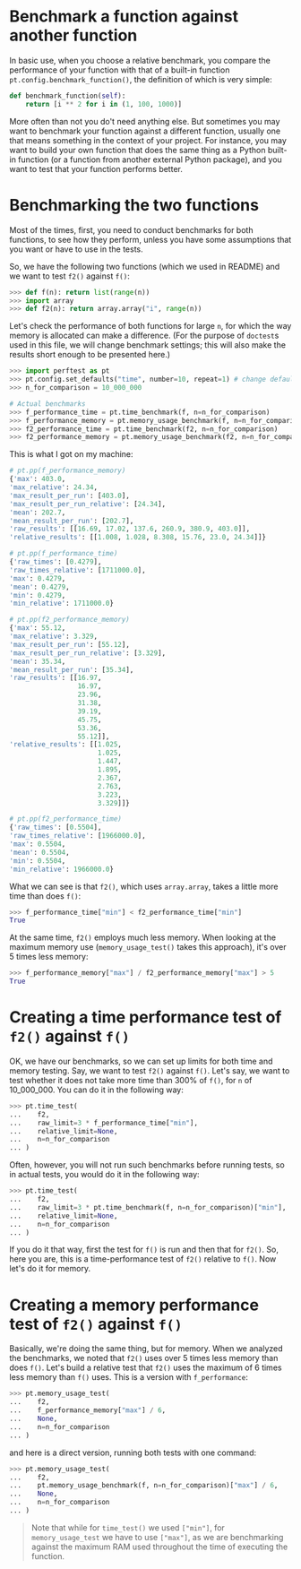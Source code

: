 # Benchmark a function against another function

In basic use, when you choose a relative benchmark, you compare the performance of your function with that of a built-in function `pt.config.benchmark_function()`, the definition of which is very simple:

```python
def benchmark_function(self):
    return [i ** 2 for i in (1, 100, 1000)]

```

More often than not you do't need anything else. But sometimes you may want to benchmark your function against a different function, usually one that means something in the context of your project. For instance, you may want to build your own function that does the same thing as a Python built-in function (or a function from another external Python package), and you want to test that your function performs better.


# Benchmarking the two functions

Most of the times, first, you need to conduct benchmarks for both functions, to see how they perform, unless you have some assumptions that you want or have to use in the tests. 

So, we have the following two functions (which we used in README) and we want to test `f2()` against `f()`:

```python
>>> def f(n): return list(range(n))
>>> import array
>>> def f2(n): return array.array("i", range(n))

```

Let's check the performance of both functions for large `n`, for which the way memory is allocated can make a difference. (For the purpose of `doctest`s used in this file, we will change benchmark settings; this will also make the results short enough to be presented here.)

```python
>>> import perftest as pt
>>> pt.config.set_defaults("time", number=10, repeat=1) # change defaults - both functions will use these settings
>>> n_for_comparison = 10_000_000

# Actual benchmarks
>>> f_performance_time = pt.time_benchmark(f, n=n_for_comparison)
>>> f_performance_memory = pt.memory_usage_benchmark(f, n=n_for_comparison)
>>> f2_performance_time = pt.time_benchmark(f2, n=n_for_comparison)
>>> f2_performance_memory = pt.memory_usage_benchmark(f2, n=n_for_comparison)

```

This is what I got on my machine:

```python
# pt.pp(f_performance_memory)
{'max': 403.0,
'max_relative': 24.34,
'max_result_per_run': [403.0],
'max_result_per_run_relative': [24.34],
'mean': 202.7,
'mean_result_per_run': [202.7],
'raw_results': [[16.69, 17.02, 137.6, 260.9, 380.9, 403.0]],
'relative_results': [[1.008, 1.028, 8.308, 15.76, 23.0, 24.34]]}

# pt.pp(f_performance_time)
{'raw_times': [0.4279],
'raw_times_relative': [1711000.0],
'max': 0.4279,
'mean': 0.4279,
'min': 0.4279,
'min_relative': 1711000.0}

# pt.pp(f2_performance_memory)
{'max': 55.12,
'max_relative': 3.329,
'max_result_per_run': [55.12],
'max_result_per_run_relative': [3.329],
'mean': 35.34,
'mean_result_per_run': [35.34],
'raw_results': [[16.97,
                 16.97,
                 23.96,
                 31.38,
                 39.19,
                 45.75,
                 53.36,
                 55.12]],
'relative_results': [[1.025,
                      1.025,
                      1.447,
                      1.895,
                      2.367,
                      2.763,
                      3.223,
                      3.329]]}

# pt.pp(f2_performance_time)
{'raw_times': [0.5504],
'raw_times_relative': [1966000.0],
'max': 0.5504,
'mean': 0.5504,
'min': 0.5504,
'min_relative': 1966000.0}

```

What we can see is that `f2()`, which uses `array.array`, takes a little more time than does `f()`:

```python
>>> f_performance_time["min"] < f2_performance_time["min"]
True

```

At the same time, `f2()` employs much less memory. When looking at the maximum memory use (`memory_usage_test()` takes this approach), it's over 5 times less memory:

```python
>>> f_performance_memory["max"] / f2_performance_memory["max"] > 5
True

```


# Creating a time performance test of `f2()` against `f()`

OK, we have our benchmarks, so we can set up limits for both time and memory testing. Say, we want to test `f2()` against `f()`. Let's say, we want to test whether it does not take more time than 300% of `f()`, for `n` of 10_000_000. You can do it in the following way:

```python
>>> pt.time_test(
...    f2,
...    raw_limit=3 * f_performance_time["min"],
...    relative_limit=None,
...    n=n_for_comparison
... )

```

Often, however, you will not run such benchmarks before running tests, so in actual tests, you would do it in the following way:

```python
>>> pt.time_test(
...    f2,
...    raw_limit=3 * pt.time_benchmark(f, n=n_for_comparison)["min"],
...    relative_limit=None,
...    n=n_for_comparison
... )

```

If you do it that way, first the test for `f()` is run and then that for `f2()`. So, here you are, this is a time-performance test of `f2()` relative to `f()`. Now let's do it for memory.


# Creating a memory performance test of `f2()` against `f()`

Basically, we're doing the same thing, but for memory. When we analyzed the benchmarks, we noted that `f2()` uses over 5 times less memory than does `f()`. Let's build a relative test that `f2()` uses the maximum of 6 times less memory than `f()` uses. This is a version with `f_performance`:

```python
>>> pt.memory_usage_test(
...    f2,
...    f_performance_memory["max"] / 6,
...    None,
...    n=n_for_comparison
... )

```

and here is a direct version, running both tests with one command:

```python
>>> pt.memory_usage_test(
...    f2,
...    pt.memory_usage_benchmark(f, n=n_for_comparison)["max"] / 6,
...    None,
...    n=n_for_comparison
... )

```


> Note that while for `time_test()` we used `["min"]`, for `memory_usage_test` we have to use `["max"]`, as we are benchmarking against the maximum RAM used throughout the time of executing the function.